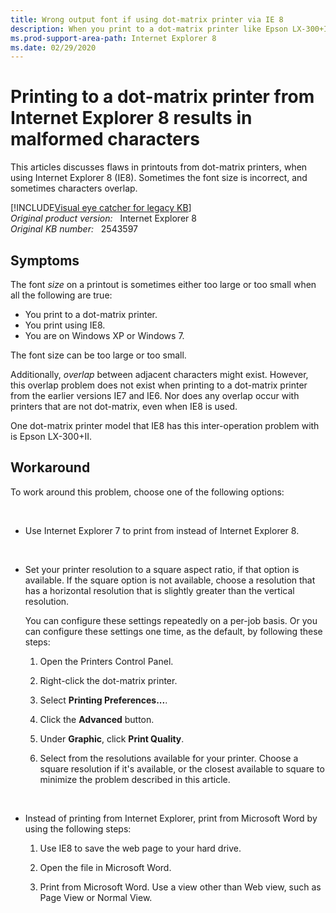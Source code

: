 ```yaml
---
title: Wrong output font if using dot-matrix printer via IE 8
description: When you print to a dot-matrix printer like Epson LX-300+II via IE8 on Windows XP or Windows 7, the output font gets larger or smaller than real size, and characters are overlapped sometimes. There's no problem if using IE6/7 or not using dot-matrix printer to print.
ms.prod-support-area-path: Internet Explorer 8
ms.date: 02/29/2020
---
```

# Printing to a dot-matrix printer from Internet Explorer 8 results in malformed characters

This articles discusses flaws in printouts from dot-matrix printers, when using Internet Explorer 8 (IE8). Sometimes the font size is incorrect, and sometimes characters overlap.

[!INCLUDE[Visual eye catcher for legacy KB](../includes/kb-letters-blue.md)]  
_Original product version:_ &nbsp; Internet Explorer 8  
_Original KB number:_ &nbsp; 2543597

## Symptoms

The font _size_ on a printout is sometimes either too large or too small when all the following are true:

- You print to a dot-matrix printer.
- You print using IE8.
- You are on Windows XP or Windows 7.

The font size can be too large or too small.

Additionally, _overlap_ between adjacent characters might exist. However, this overlap problem does not exist when printing to a dot-matrix printer from the earlier versions IE7 and IE6. Nor does any overlap occur with printers that are not dot-matrix, even when IE8 is used.

One dot-matrix printer model that IE8 has this inter-operation problem with is Epson LX-300+II.

## Workaround

To work around this problem, choose one of the following options:

&nbsp;

- Use Internet Explorer 7 to print from instead of Internet Explorer 8.

&nbsp;

- Set your printer resolution to a square aspect ratio, if that option is available. If the square option is not available, choose a resolution that has a horizontal resolution that is slightly greater than the vertical resolution.

    You can configure these settings repeatedly on a per-job basis. Or you can configure these settings one time, as the default, by following these steps:

   1. Open the Printers Control Panel.

   2. Right-click the dot-matrix printer.

   3. Select **Printing Preferences...**.

   4. Click the **Advanced** button.

   5. Under **Graphic**, click **Print Quality**.

   6. Select from the resolutions available for your printer. Choose a square resolution if it's available, or the closest available to square to minimize the problem described in this article.

&nbsp;

- Instead of printing from Internet Explorer, print from Microsoft Word by using the following steps:

   1. Use IE8 to save the web page to your hard drive.

   2. Open the file in Microsoft Word.

   3. Print from Microsoft Word. Use a view other than Web view, such as Page View or Normal View.
